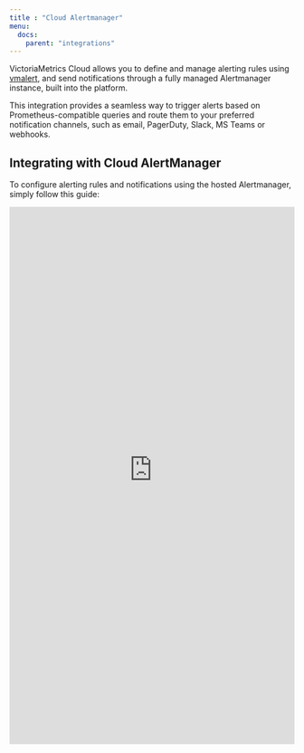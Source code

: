 ```yaml
---
title : "Cloud Alertmanager"
menu:
  docs:
    parent: "integrations"
---
```


VictoriaMetrics Cloud allows you to define and manage alerting rules using
[vmalert](https://docs.victoriametrics.com/vmalert/), and send notifications through a fully managed
Alertmanager instance, built into the platform.

This integration provides a seamless way to trigger alerts based on Prometheus-compatible queries and
route them to your preferred notification channels, such as email, PagerDuty, Slack, MS Teams or webhooks.

## Integrating with Cloud AlertManager

To configure alerting rules and notifications using the hosted Alertmanager, simply follow this guide:


<iframe 
    width="100%"
    height="950" 
    name="iframe" 
    id="integration" 
    frameborder="0"
    src="https://console.victoriametrics.cloud/public/integrations/cloud-alertmanager" 
    style="background: white;" >
</iframe>
